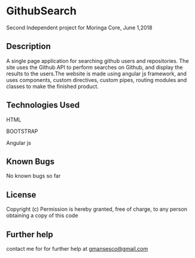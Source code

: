 # GithubSearch

Second Independent project for Moringa Core, June 1,2018



## Description
A single page application for searching github users and repositories. The site uses the Github API to perform searches on Github, and display the results to the users.The website is made using angular js framework, and uses components, custom directives, custom pipes, routing modules and classes to make the finished product.

## Technologies Used
HTML

BOOTSTRAP

Angular js


## Known Bugs

No known bugs so far

## License

Copyright (c) Permission is hereby granted, free of charge, to any person obtaining a copy of this code

## Further help

contact me for for further help  at gmansesco@gmail.com
